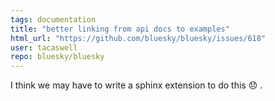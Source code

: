 ```yaml
---
tags: documentation
title: "better linking from api docs to examples"
html_url: "https://github.com/bluesky/bluesky/issues/618"
user: tacaswell
repo: bluesky/bluesky
---
```


I think we may have to write a sphinx extension to do this :disappointed: .